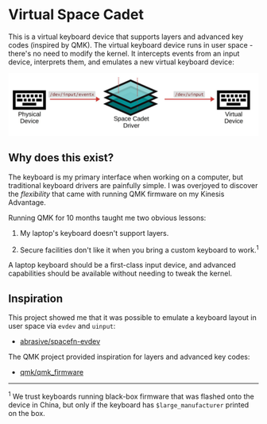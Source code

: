 Virtual Space Cadet
===================

This is a virtual keyboard device that supports layers and advanced
key codes (inspired by QMK). The virtual keyboard device runs in user
space - there's no need to modify the kernel. It intercepts events
from an input device, interprets them, and emulates a new virtual
keyboard device:

![Overview](doc/img/outline.jpg)

Why does this exist?
--------------------
The keyboard is my primary interface when working on a computer, but
traditional keyboard drivers are painfully simple. I was overjoyed to
discover the _flexibility_ that came with running QMK firmware on my
Kinesis Advantage.

Running QMK for 10 months taught me two obvious lessons:

1. My laptop's keyboard doesn't support layers.

2. Secure facilities don't like it when you bring a custom keyboard
   to work.<sup>1</sup>

A laptop keyboard should be a first-class input device, and advanced
capabilities should be available without needing to tweak the kernel.

Inspiration
-----------
This project showed me that it was possible to emulate a keyboard
layout in user space via `evdev` and `uinput`:

- [abrasive/spacefn-evdev](https://github.com/abrasive/spacefn-evdev)

The QMK project provided inspiration for layers and advanced key
codes:

- [qmk/qmk_firmware](https://github.com/qmk/qmk_firmware)

------------
<sup>1</sup>
We trust keyboards running black-box firmware that was flashed onto
the device in China, but only if the keyboard has
`$large_manufacturer` printed on the box.
